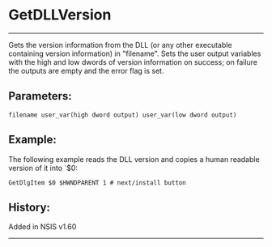# GetDLLVersion

---

Gets the version information from the DLL (or any other executable containing version information) in "filename". Sets the user output variables with the high and low dwords of version information on success; on failure the outputs are empty and the error flag is set. 

## Parameters:

    filename user_var(high dword output) user_var(low dword output)

## Example:

The following example reads the DLL version and copies a human readable version of it into `$0:

	GetDlgItem $0 $HWNDPARENT 1 # next/install button

## History:

Added in NSIS v1.60

---
